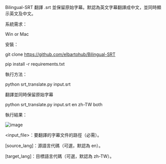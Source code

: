 Bilingual-SRT 翻譯 .srt 並保留原始字幕。默認為英文字幕翻譯成中文，並同時顯示英文及中文。

系統需求：

Win or Mac

安裝：

git clone https://github.com/elbartohub/Bilingual-SRT

pip install -r requirements.txt

執行方法：

python srt_translate.py input.srt



翻譯並同時保留原始字幕

python srt_translate.py input.srt en zh-TW both

執行結果：

![image](https://github.com/user-attachments/assets/264252b8-957b-4c92-924a-a433d29d3fcb)


<input_file>：要翻譯的字幕文件的路徑（必需）。

[source_lang]：源語言代碼（可選，默認為 en）。

[target_lang]：目標語言代碼（可選，默認為 zh-TW）。

